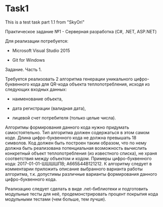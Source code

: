 # Task1
This is a test task part 1.1 from "SkyOri"

Практическое задание №1 - Серверная разработка (C#, .NET, ASP.NET)

Для реализации потребуется:

- Microsoft Visual Studio 2015

- Git for Windows

Задание. Часть 1.

Требуется реализовать 2 алгоритма генерации уникального цифро-буквенного кода для QR-кода объекта теплопотребления, исходя из следующих входных данных:

- наименование объекта,

- дата регистрации (валидная дата),

- лицевой счет потребителя (только целые числа).

Алгоритмы формирования данного кода нужно придумать самостоятельно. Тип алгоритма должен содержаться в этом самом коде. Длина цифро-буквенного кода не должна превышать 18 символов. Код должен быть построен таким образом, что по нему должна быть реализована потенциальная возможность вычислить конкретный объект теплопотребления (из известного списка), не храня соответствия между объектом и кодом. Примеры цифро-буквенного кода: 2017-01-01-ШШШШПВ; А665Б44В121212. К алгоритму следует в комментарии приложить описание выбранного варианта работы алгоритма, т.к. допустимы различные варианты формирования данного цифро-буквенного кода.

Реализацию следует сделать в виде .net-библиотеки и подготовить модульные тесты для неё, продемонстрировать процент покрытия кода модульными тестами (чем больше, тем лучше).

